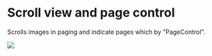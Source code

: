 Scroll view and page control
============================
Scrolls images in paging and indicate pages which by "PageControl".

![](https://doc-14-04-docs.googleusercontent.com/docs/securesc/t6a76d816au6uh6h2pt8ic48pgcirl5f/0knvt94do1drn5naicmtqqqdphb5jcp8/1390824000000/13594459273517706595/13594459273517706595/0B-krfmFjYr8KNEQwMlppRzBISmc?h=16653014193614665626&e=download)
